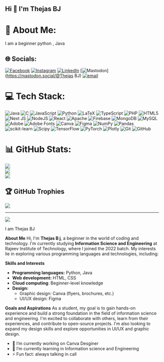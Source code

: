 ## Hi 👋 I'm Thejas BJ

# 💫 About Me:
I am a beginner python , Java 
<meta name="google-site-verification" content="4sWyYgm6xj7JBVJ2tgOatggLinz6YrN0_R91afOPZbo" />

## 🌐 Socials:
[![Facebook](https://img.shields.io/badge/Facebook-%231877F2.svg?logo=Facebook&logoColor=white)](https://facebook.com/thejasbj) [![Instagram](https://img.shields.io/badge/Instagram-%23E4405F.svg?logo=Instagram&logoColor=white)](https://instagram.com/@thejas_gowda_11) [![LinkedIn](https://img.shields.io/badge/LinkedIn-%230077B5.svg?logo=linkedin&logoColor=white)](https://linkedin.com/in/thejas-bj-233b94259) [![Mastodon](https://img.shields.io/badge/-MASTODON-%232B90D9?logo=mastodon&logoColor=white)](https://mastodon.social/@Thejas BJ) [![email](https://img.shields.io/badge/Email-D14836?logo=gmail&logoColor=white)](mailto:thejasbj999@gmail.com) 

# 💻 Tech Stack:
![Java](https://img.shields.io/badge/java-%23ED8B00.svg?style=for-the-badge&logo=openjdk&logoColor=white) ![C](https://img.shields.io/badge/c-%2300599C.svg?style=for-the-badge&logo=c&logoColor=white) ![JavaScript](https://img.shields.io/badge/javascript-%23323330.svg?style=for-the-badge&logo=javascript&logoColor=%23F7DF1E) ![Python](https://img.shields.io/badge/python-3670A0?style=for-the-badge&logo=python&logoColor=ffdd54) ![LaTeX](https://img.shields.io/badge/latex-%23008080.svg?style=for-the-badge&logo=latex&logoColor=white) ![TypeScript](https://img.shields.io/badge/typescript-%23007ACC.svg?style=for-the-badge&logo=typescript&logoColor=white) ![PHP](https://img.shields.io/badge/php-%23777BB4.svg?style=for-the-badge&logo=php&logoColor=white) ![HTML5](https://img.shields.io/badge/html5-%23E34F26.svg?style=for-the-badge&logo=html5&logoColor=white) ![Next JS](https://img.shields.io/badge/Next-black?style=for-the-badge&logo=next.js&logoColor=white) ![NodeJS](https://img.shields.io/badge/node.js-6DA55F?style=for-the-badge&logo=node.js&logoColor=white) ![React](https://img.shields.io/badge/react-%2320232a.svg?style=for-the-badge&logo=react&logoColor=%2361DAFB) ![Apache](https://img.shields.io/badge/apache-%23D42029.svg?style=for-the-badge&logo=apache&logoColor=white) ![Firebase](https://img.shields.io/badge/firebase-a08021?style=for-the-badge&logo=firebase&logoColor=ffcd34) ![MongoDB](https://img.shields.io/badge/MongoDB-%234ea94b.svg?style=for-the-badge&logo=mongodb&logoColor=white) ![MySQL](https://img.shields.io/badge/mysql-4479A1.svg?style=for-the-badge&logo=mysql&logoColor=white) ![Adobe](https://img.shields.io/badge/adobe-%23FF0000.svg?style=for-the-badge&logo=adobe&logoColor=white) ![Adobe Fonts](https://img.shields.io/badge/Adobe%20Fonts-000B1D.svg?style=for-the-badge&logo=Adobe%20Fonts&logoColor=white) ![Canva](https://img.shields.io/badge/Canva-%2300C4CC.svg?style=for-the-badge&logo=Canva&logoColor=white) ![Figma](https://img.shields.io/badge/figma-%23F24E1E.svg?style=for-the-badge&logo=figma&logoColor=white) ![NumPy](https://img.shields.io/badge/numpy-%23013243.svg?style=for-the-badge&logo=numpy&logoColor=white) ![Pandas](https://img.shields.io/badge/pandas-%23150458.svg?style=for-the-badge&logo=pandas&logoColor=white) ![scikit-learn](https://img.shields.io/badge/scikit--learn-%23F7931E.svg?style=for-the-badge&logo=scikit-learn&logoColor=white) ![Scipy](https://img.shields.io/badge/SciPy-%230C55A5.svg?style=for-the-badge&logo=scipy&logoColor=%white) ![TensorFlow](https://img.shields.io/badge/TensorFlow-%23FF6F00.svg?style=for-the-badge&logo=TensorFlow&logoColor=white) ![PyTorch](https://img.shields.io/badge/PyTorch-%23EE4C2C.svg?style=for-the-badge&logo=PyTorch&logoColor=white) ![Plotly](https://img.shields.io/badge/Plotly-%233F4F75.svg?style=for-the-badge&logo=plotly&logoColor=white) ![Git](https://img.shields.io/badge/git-%23F05033.svg?style=for-the-badge&logo=git&logoColor=white) ![GitHub](https://img.shields.io/badge/github-%23121011.svg?style=for-the-badge&logo=github&logoColor=white)
# 📊 GitHub Stats:
![](https://github-readme-stats.vercel.app/api?username=ThejasBJ123&theme=shadow_blue&hide_border=false&include_all_commits=true&count_private=true)<br/>
![](https://nirzak-streak-stats.vercel.app/?user=ThejasBJ123&theme=shadow_blue&hide_border=false)<br/>
![](https://github-readme-stats.vercel.app/api/top-langs/?username=ThejasBJ123&theme=shadow_blue&hide_border=false&include_all_commits=true&count_private=true&layout=compact)

## 🏆 GitHub Trophies
![](https://github-profile-trophy.vercel.app/?username=ThejasBJ123&theme=radical&no-frame=false&no-bg=true&margin-w=4)

---
[![](https://visitcount.itsvg.in/api?id=ThejasBJ123&icon=0&color=0)](https://visitcount.itsvg.in)

<!-- Proudly created with GPRM ( https://gprm.itsvg.in ) -->
I am Thejas BJ

**About Me**
Hi, I'm **Thejas B j**, a beginner in the world of coding and technology. I'm currently studying **Information Science and Engineering** at Rajeev Institute of Technology, where I joined the 2022 batch. My interests lie in exploring various programming languages and technologies, including:

**Skills and Interests**
- **Programming languages:** Python, Java
- **Web development:** HTML, CSS
- **Cloud computing**: Beginner-level knowledge
- **Design:**
    - Graphic design: Canva (flyers, brochures, etc.)
    - UI/UX design: Figma

**Goals and Aspirations**
As a student, my goal is to gain hands-on experience and build a strong foundation in the field of information science and engineering. I'm excited to collaborate with others, learn from their experiences, and contribute to open-source projects. I'm also looking to expand my design skills and explore opportunities in UI/UX and graphic design.

- 🔭 I’m currently working on Canva Desginer 
- 🌱 I’m currently learning in Information science and Engineering
- ⚡ Fun fact: always talking in call
